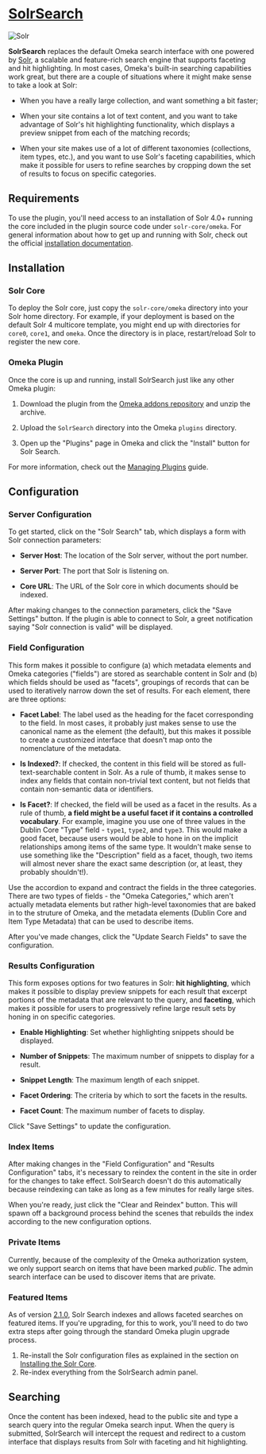 # [SolrSearch][plugin]

![Solr](https://lucene.apache.org/images/solr.png)

**SolrSearch** replaces the default Omeka search interface with one powered by
[Solr][solr], a scalable and feature-rich search engine that supports faceting
and hit highlighting. In most cases, Omeka's built-in searching capabilities
work great, but there are a couple of situations where it might make sense to
take a look at Solr:

  - When you have a really large collection, and want something a bit faster;

  - When your site contains a lot of text content, and you want to take
    advantage of Solr's hit highlighting functionality, which displays a
    preview snippet from each of the matching records;

  - When your site makes use of a lot of different taxonomies (collections,
    item types, etc.), and you want to use Solr's faceting capabilities, which
    make it possible for users to refine searches by cropping down the set of
    results to focus on specific categories.

## Requirements

To use the plugin, you'll need access to an installation of Solr 4.0+ running
the core included in the plugin source code under `solr-core/omeka`. For
general information about how to get up and running with Solr, check out the
official [installation documentation][solr-install].

## Installation

### Solr Core

To deploy the Solr core, just copy the `solr-core/omeka` directory into your
Solr home directory. For example, if your deployment is based on the default
Solr 4 multicore template, you might end up with directories for `core0`,
`core1`, and `omeka`. Once the directory is in place, restart/reload Solr to
register the new core.

### Omeka Plugin

Once the core is up and running, install SolrSearch just like any other Omeka
plugin:

  1. Download the plugin from the [Omeka addons repository][plugin] and unzip
     the archive.

  2. Upload the `SolrSearch` directory into the Omeka `plugins` directory.

  3. Open up the "Plugins" page in Omeka and click the "Install" button for
     Solr Search.

For more information, check out the [Managing Plugins][managing-plugins] guide.

## Configuration

### Server Configuration

To get started, click on the "Solr Search" tab, which displays a form with Solr
connection parameters:

  - **Server Host**: The location of the Solr server, without the port number.

  - **Server Port**: The port that Solr is listening on.

  - **Core URL**: The URL of the Solr core in which documents should be
    indexed.

After making changes to the connection parameters, click the "Save Settings"
button. If the plugin is able to connect to Solr, a greet notification saying
"Solr connection is valid" will be displayed.

### Field Configuration

This form makes it possible to configure (a) which metadata elements and Omeka
categories ("fields") are stored as searchable content in Solr and (b) which
fields should be used as "facets", groupings of records that can be used to
iteratively narrow down the set of results. For each element, there are three
options:

  - **Facet Label**: The label used as the heading for the facet corresponding
    to the field. In most cases, it probably just makes sense to use the
    canonical name as the element (the default), but this makes it possible to
    create a customized interface that doesn't map onto the nomenclature of the
    metadata.

  - **Is Indexed?**: If checked, the content in this field will be stored as
    full-text-searchable content in Solr. As a rule of thumb, it makes sense to
    index any fields that contain non-trivial text content, but not fields that
    contain non-semantic data or identifiers.

  - **Is Facet?**: If checked, the field will be used as a facet in the
    results. As a rule of thumb, **a field might be a useful facet if it
    contains a controlled vocabulary**. For example, imagine you use one of
    three values in the Dublin Core "Type" field - `type1`, `type2`, and
    `type3`. This would make a good facet, because users would be able to hone
    in on the implicit relationships among items of the same type. It wouldn't
    make sense to use something like the "Description" field as a facet,
    though, two items will almost never share the exact same description (or,
    at least, they probably shouldn't!).

Use the accordion to expand and contract the fields in the three categories.
There are two types of fields - the "Omeka Categories," which aren't actually
metadata elements but rather high-level taxonomies that are baked in to the
struture of Omeka, and the metadata elements (Dublin Core and Item Type
Metadata) that can be used to describe items.

After you've made changes, click the "Update Search Fields" to save the
configuration.

### Results Configuration

This form exposes options for two features in Solr: **hit highlighting**, which
makes it possible to display preview snippets for each result that excerpt
portions of the metadata that are relevant to the query, and **faceting**,
which makes it possible for users to progressively refine large result sets by
honing in on specific categories.

  - **Enable Highlighting**: Set whether highlighting snippets should be
    displayed.

  - **Number of Snippets**: The maximum number of snippets to display for a
    result.

  - **Snippet Length**: The maximum length of each snippet.

  - **Facet Ordering**: The criteria by which to sort the facets in the
    results.

  - **Facet Count**: The maximum number of facets to display.

Click "Save Settings" to update the configuration.

### Index Items

After making changes in the "Field Configuration" and "Results Configuration"
tabs, it's necessary to reindex the content in the site in order for the
changes to take effect. SolrSearch doesn't do this automatically because
reindexing can take as long as a few minutes for really large sites.

When you're ready, just click the "Clear and Reindex" button. This will spawn
off a background process behind the scenes that rebuilds the index according to
the new configuration options.

### Private Items

Currently, because of the complexity of the Omeka authorization system, we only
support search on items that have been marked *public*. The admin search
interface can be used to discover items that are private.

### Featured Items

As of version [2.1.0][210], Solr Search indexes and allows faceted searches on
featured items. If you're upgrading, for this to work, you'll need to do two
extra steps after going through the standard Omeka plugin upgrade process.

1. Re-install the Solr configuration files as explained in the section on
[Installing the Solr Core][solr-core].
2. Re-index everything from the SolrSearch admin panel.

## Searching

Once the content has been indexed, head to the public site and type a search query into the regular Omeka search input. When the query is submitted, SolrSearch will intercept the request and redirect to a custom interface that displays results from Solr with faceting and hit highlighting.

[plugin]: http://omeka.org/add-ons/plugins/SolrSearch/
[solr]: http://lucene.apache.org/solr
[solr-install]: https://wiki.apache.org/solr/SolrInstall 
[managing-plugins]: https://omeka.org/codex/Managing_Plugins
[homebrew]: http://mxcl.github.com/homebrew/
[node]: http://nodejs.org/
[gems]: http://rubygems.org/
[bundler]: http://gembundler.com/
[rvm]: http://beginrescueend.com/
[multicore]: http://wiki.apache.org/solr/CoreAdmin
[rvm]: https://rvm.io/
[210]: https://github.com/scholarslab/SolrSearch/releases/tag/2.1.0
[solr-core]: #solr-core
